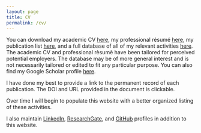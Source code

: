 ```yaml
---
layout: page
title: CV
permalink: /cv/
---
```


You can download my academic CV [here](http://brimacki.github.io/professionalDocuments/CV.pdf), my professional résumé [here](http://brimacki.github.io/professionalDocuments/Résumé.pdf), my publication list [here](http://brimacki.github.io/professionalDocuments/Publication%20List.pdf), and a full database of all of my relevant activities [here](http://brimacki.github.io/professionalDocuments/CV-full.pdf). The academic CV and professional rèsumè have been tailored for perceived potential employers. The database may be of more general interest and is not necessarily tailored or edited to fit any particular purpose. You can also find my Google Scholar profile <a href="https://scholar.google.com/citations?user=9BFUB4wAAAAJ&hl=en">here</a>.

I have done my best to provide a link to the permanent record of each publication. The DOI and URL provided in the document is clickable.

Over time I will begin to populate this website with a better organized listing of these activities.

I also maintain [LinkedIn](https://www.linkedin.com/in/brimacki/), [ResearchGate](https://www.researchgate.net/profile/Brian_Mackie-Mason), and [GitHub](https://github.com/brimacki) profiles in addition to this website.

